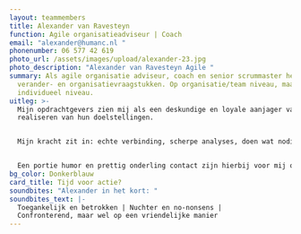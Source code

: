 ```yaml
---
layout: teammembers
title: Alexander van Ravesteyn
function: Agile organisatieadviseur | Coach
email: "alexander@humanc.nl "
phonenumber: 06 577 42 619
photo_url: /assets/images/upload/alexander-23.jpg
photo_description: "Alexander van Ravesteyn Agile "
summary: Als agile organisatie adviseur, coach en senior scrummaster help ik bij
  verander- en organisatievraagstukken. Op organisatie/team niveau, maar ook op
  individueel niveau.​
uitleg: >-
  Mijn opdrachtgevers zien mij als een deskundige en loyale aanjager van het
  realiseren van hun doelstellingen.​


  Mijn kracht zit in: echte verbinding, scherpe analyses, doen wat nodig is, samen met anderen heldere lijnen uitzetten én zorgen dat het blijft werken. ​


  Een portie humor en prettig onderling contact zijn hierbij voor mij onontbeerlijk.
bg_color: Donkerblauw
card_title: Tijd voor actie?
soundbites: "Alexander in het kort: "
soundbites_text: |-
  Toegankelijk en betrokken​ | Nuchter en no-nonsens​ | 
  Confronterend, maar wel op een vriendelijke manier
---
```

